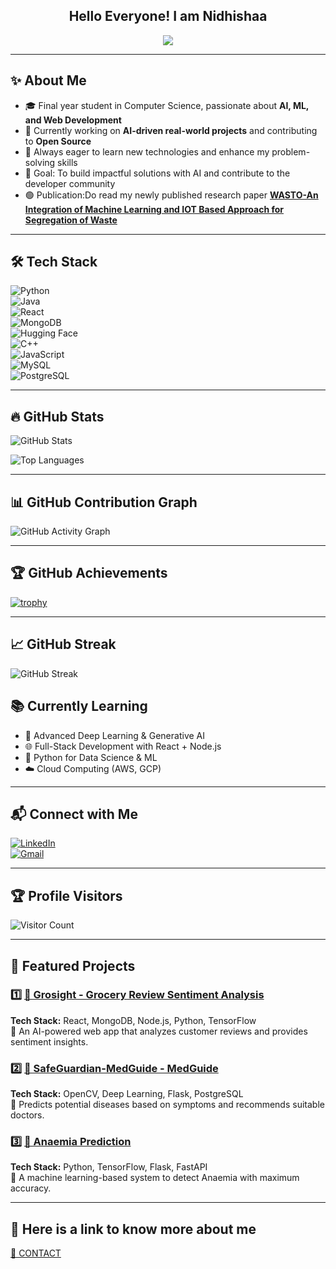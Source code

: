 <h2 align="center">Hello Everyone! I am Nidhishaa </h2>
<p align="center">
  <img src="https://readme-typing-svg.herokuapp.com?color=F77247&lines=Software+Developer+|+WebDev+AI+ML;Passionate+about+Tech;Open+Source+Contributor">
</p>

---

## ✨ About Me  

- 🎓 Final year student in Computer Science, passionate about **AI, ML, and Web Development**  
- 🚀 Currently working on **AI-driven real-world projects** and contributing to **Open Source**  
- 🌱 Always eager to learn new technologies and enhance my problem-solving skills  
- 🎯 Goal: To build impactful solutions with AI and contribute to the developer community
- 🟢 Publication:Do read my newly published research paper [**WASTO-An Integration of Machine Learning and IOT Based Approach for Segregation of Waste**](https://www.researchgate.net/publication/393385702_WASTO-An_Integration_of_Machine_Learning_and_IOT_Based_Approach_for_Segregation_of_Waste)

---

## 🛠 Tech Stack  

![Python](https://img.shields.io/badge/Python-3776AB?style=for-the-badge&logo=python&logoColor=white)  
![Java](https://img.shields.io/badge/Java-ED8B00?style=for-the-badge&logo=openjdk&logoColor=white)  
![React](https://img.shields.io/badge/React-61DAFB?style=for-the-badge&logo=react&logoColor=black)  
![MongoDB](https://img.shields.io/badge/MongoDB-4EA94B?style=for-the-badge&logo=mongodb&logoColor=white)  
![Hugging Face](https://img.shields.io/badge/-HuggingFace-FDEE21?style=for-the-badge&logo=HuggingFace&logoColor=black)  
![C++](https://img.shields.io/badge/C%2B%2B-00599C?style=for-the-badge&logo=c%2B%2B&logoColor=white)  
![JavaScript](https://img.shields.io/badge/JavaScript-323330?style=for-the-badge&logo=javascript&logoColor=F7DF1E)  
![MySQL](https://img.shields.io/badge/MySQL-005C84?style=for-the-badge&logo=mysql&logoColor=white)  
![PostgreSQL](https://img.shields.io/badge/PostgreSQL-316192?style=for-the-badge&logo=postgresql&logoColor=white)  

---

## 🔥 GitHub Stats  

![GitHub Stats](https://github-readme-stats.vercel.app/api?username=nidhicode7&show_icons=true&theme=algolia)

![Top Languages](https://github-readme-stats.vercel.app/api/top-langs/?username=nidhicode7&layout=compact&theme=radical)  

---

## 📊 GitHub Contribution Graph  

![GitHub Activity Graph](https://github-readme-activity-graph.vercel.app/graph?username=nidhicode7&theme=dracula)  

---

## 🏆 GitHub Achievements  


[![trophy](https://github-profile-trophy.vercel.app/?username=nidhicode7&theme=radical&no-frame=true&margin-w=10)](https://github.com/ryo-ma/github-profile-trophy)  

---






## 📈 GitHub Streak  

![GitHub Streak](https://github-readme-streak-stats.herokuapp.com?user=nidhicode7&theme=algolia)






## 📚 Currently Learning  

- 🤖 Advanced Deep Learning & Generative AI  
- 🌐 Full-Stack Development with React + Node.js  
- 🐍 Python for Data Science & ML  
- ☁️ Cloud Computing (AWS, GCP)  

---


## 📬 Connect with Me  

[![LinkedIn](https://img.shields.io/badge/LinkedIn-0077B5?style=for-the-badge&logo=linkedin&logoColor=white)](https://in.linkedin.com/in/nidhishaa-ardham-767181303)  
[![Gmail](https://img.shields.io/badge/Gmail-D14836?style=for-the-badge&logo=gmail&logoColor=white)](mailto:nidhishaaardham07@gmail.com)  

---

## 🏆 Profile Visitors  
![Visitor Count](https://komarev.com/ghpvc/?username=nidhicode7&color=blue)  

---

## 🚀 Featured Projects  

### 1️⃣ [🔗 Grosight - Grocery Review Sentiment Analysis](https://github.com/nidhicode7/grosight)  
**Tech Stack:** React, MongoDB, Node.js, Python, TensorFlow  
🔹 An AI-powered web app that analyzes customer reviews and provides sentiment insights.  

### 2️⃣ [🔗 SafeGuardian-MedGuide - MedGuide](https://github.com/nidhicode7/MedGuide)  
**Tech Stack:** OpenCV, Deep Learning, Flask, PostgreSQL  
🔹 Predicts potential diseases based on symptoms and recommends suitable doctors.  

### 3️⃣ [🔗 Anaemia Prediction](https://github.com/nidhicode7/Anaemia-Prediction)  
**Tech Stack:** Python, TensorFlow, Flask, FastAPI  
🔹 A machine learning-based system to detect Anaemia with maximum accuracy.  

---

## 🚀 Here is a link to know more about me  
[🔗 CONTACT](https://myportfolio-mtjf.onrender.com)  
